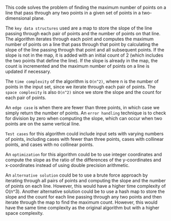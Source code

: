This code solves the problem of finding the maximum number of points on a line that pass through any two points in a given set of points in a two-dimensional plane.

The `key data structures` used are a map to store the slope of the line passing through each pair of points and the number of points on that line. The algorithm iterates through each point and computes the maximum number of points on a line that pass through that point by calculating the slope of the line passing through that point and all subsequent points. If the slope is not in the map, it is added with an initial count of 2 (which includes the two points that define the line). If the slope is already in the map, the count is incremented and the maximum number of points on a line is updated if necessary.

The `time complexity` of the algorithm is `O(n^2)`, where n is the number of points in the input set, since we iterate through each pair of points. The `space complexity` is also `O(n^2)` since we store the slope and the count for each pair of points.

An `edge case` is when there are fewer than three points, in which case we simply return the number of points. An `error handling` technique is to check for division by zero when computing the slope, which can occur when two points are on the same vertical line.

`Test cases` for this algorithm could include input sets with varying numbers of points, including cases with fewer than three points, cases with collinear points, and cases with no collinear points.

An `optimization` for this algorithm could be to use integer coordinates and compute the slope as the ratio of the differences of the y-coordinates and x-coordinates instead of using double precision arithmetic.

An `alternative solution` could be to use a brute force approach by iterating through all pairs of points and computing the slope and the number of points on each line. However, this would have a higher time complexity of O(n^3). Another alternative solution could be to use a hash map to store the slope and the count for each line passing through any two points and then iterate through the map to find the maximum count. However, this would have the same time complexity as the original algorithm but with a higher space complexity.